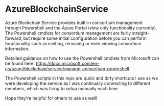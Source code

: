 # AzureBlockchainService

Azure Blockchain Service provides built-in consortium management through Powershell and the Azure Portal (view only functionality currently).  The Powershell cmdlets for consortium management are fairly straight-forward, but require some initial configuration before you can perform functionality such as inviting, removing or even viewing consortium information.  

Detailed guidance on how to use the Powershell cmdlets from Microsoft can be found here: https://docs.microsoft.com/en-us/azure/blockchain/service/manage-consortium-powershell.

The Powershell scripts in this repo are quick and dirty shortcuts I use as we were developing the service as I was continually connecting to different members, which was tiring to setup manually each time.

Hope they're helpful for others to use as well!
